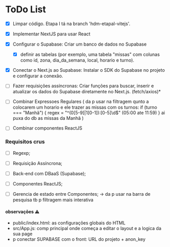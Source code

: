 # ToDo List

- [X] Limpar código. Etapa I tá na branch 'hdm-etapaI-vitejs'.

- [X] Implementar NextJS para usar React

- [X] Configurar o Supabase: Criar um banco de dados no Supabase
    - [X] definir as tabelas (por exemplo, uma tabela "missas" com colunas como id, zona, dia_da_semana, local, horario e turno).

- [X] Conectar o Next.js ao Supabase: Instalar o SDK do Supabase no projeto e configurar a conexão.

- [ ] Fazer requisições assíncronas: Criar funções para buscar, inserir e atualizar os dados do Supabase diretamente no Next.js. (fetch/axios)*

- [ ] Combinar Expressoes Regulares 
 ( 
    da p usar na filtragem qunto a colocarem um horario e ele trazer as missas com os turnos:
    if (turno === "Manhã") {
    regex = "^(0[5-9]|1[0-1]):[0-5]\\d$" (05:00 ate 11:59)
    } ai puxa do db as missas da Manhã
 )

- [ ] Combinar componentes ReactJS

### Requisitos crus

- [ ] Regexp;

- [ ] Requisição Assíncrona;

- [ ] Back-end com DBaaS (Supabase);

- [ ] Componentes ReactJS;

- [ ] Gerencia de estado entre Componentes; -> da p usar na barra de pesquisa tb p filtragem mais interativa

#### observações ⚠
- public/index.html: as configurações globais do HTML
- src/App.js: comp principal onde começa a editar o layout e a logica da sua page
- p conectar SUPABASE com o front: URL do projeto + anon_key